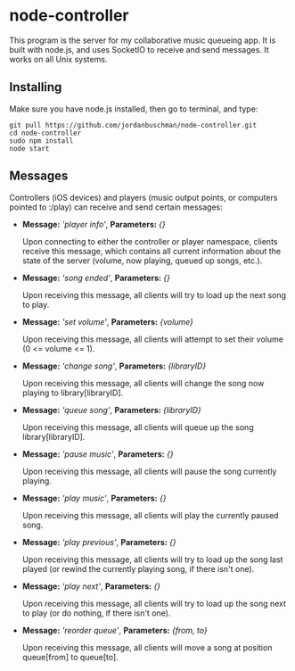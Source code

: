 # node-controller

This program is the server for my collaborative music queueing app. It is built with node.js, and uses SocketIO to receive and send messages. It works on all Unix systems.

## Installing
Make sure you have node.js installed, then go to terminal, and type:
```
git pull https://github.com/jordanbuschman/node-controller.git
cd node-controller
sudo npm install
node start
```
## Messages
Controllers (iOS devices) and players (music output points, or computers pointed to <ip-address>:<port>/play) can receive and send certain messages:

* __Message:__ _'player info'_, __Parameters:__ _{}_

    Upon connecting to either the controller or player namespace, clients receive this message, which contains all current information about the state of the server (volume, now playing, queued up songs, etc.).

* __Message:__ _'song ended'_, __Parameters:__ _{}_

    Upon receiving this message, all clients will try to load up the next song to play.

* __Message:__ _'set volume'_, __Parameters:__ _{volume}_

    Upon receiving this message, all clients will attempt to set their volume (0 <= volume <= 1).

* __Message:__ _'change song'_, __Parameters:__ _{libraryID}_

    Upon receiving this message, all clients will change the song now playing to library[libraryID].

* __Message:__ _'queue song'_, __Parameters:__ _{libraryID}_

    Upon receiving this message, all clients will queue up the song library[libraryID].

* __Message:__ _'pause music'_, __Parameters:__ _{}_

    Upon receiving this message, all clients will pause the song currently playing.

* __Message:__ _'play music'_, __Parameters:__ _{}_

    Upon receiving this message, all clients will play the currently paused song.

* __Message:__ _'play previous'_, __Parameters:__ _{}_

    Upon receiving this message, all clients will try to load up the song last played (or rewind the currently playing song, if there isn't one).

* __Message:__ _'play next'_, __Parameters:__ _{}_

    Upon receiving this message, all clients will try to load up the song next to play (or do nothing, if there isn't one).

* __Message:__ _'reorder queue'_, __Parameters:__ _{from, to}_

    Upon receiving this message, all clients will move a song at position queue[from] to queue[to].
